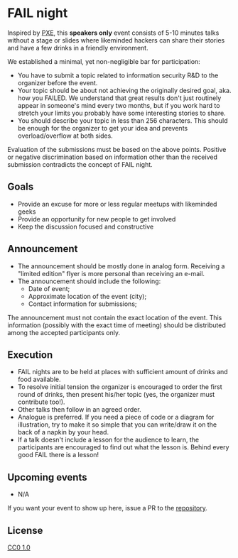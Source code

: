 # FAIL night


Inspired by [PXE](http://ph-neutral.darklab.org/PXE5.txt), this **speakers only** event consists of 5-10 minutes talks without a stage or slides where likeminded hackers can share their stories and have a few drinks in a friendly environment.

We established a minimal, yet non-negligible bar for participation:

* You have to submit a topic related to information security R&amp;D to the organizer before the event.
* Your topic should be about not achieving the originally desired goal, aka. how you FAILED. We understand that great results don't just routinely appear in someone's mind every two months, but if you work hard to stretch your limits you probably have some interesting stories to share.
* You should describe your topic in less than 256 characters. This should be enough for the organizer to get your idea and prevents overload/overflow at both sides.

Evaluation of the submissions must be based on the above points. Positive or negative discrimination based on information other than the received submission contradicts the concept of FAIL night.

## Goals

* Provide an excuse for more or less regular meetups with likeminded geeks
* Provide an opportunity for new people to get involved
* Keep the discussion focused and constructive

## Announcement
* The announcement should be mostly done in analog form. Receiving a "limited edition" flyer is more personal than receiving an e-mail.
* The announcement should include the following:
  * Date of event;
  * Approximate location of the event (city);
  * Contact information for submissions;
    
The announcement must not contain the exact location of the event. This information (possibly with the exact time of meeting) should be distributed among the accepted participants only.

## Execution

* FAIL nights are to be held at places with sufficient amount of drinks and food available.
* To resolve initial tension the organizer is encouraged to order the first round of drinks, then present his/her topic (yes, the organizer must contribute too!).
* Other talks then follow in an agreed order.
* Analogue is preferred. If you need a piece of code or a diagram for illustration, try to make it so simple that you can write/draw it on the back of a napkin by your head.
* If a talk doesn't include a lesson for the audience to learn, the participants are encouraged to find out what the lesson is. Behind every good FAIL there is a lesson!

## Upcoming events

* N/A

If you want your event to show up here, issue a PR to the [repository](https://github.com/failnight/failnight.github.io).

## License

[CC0 1.0](https://creativecommons.org/publicdomain/zero/1.0/)
